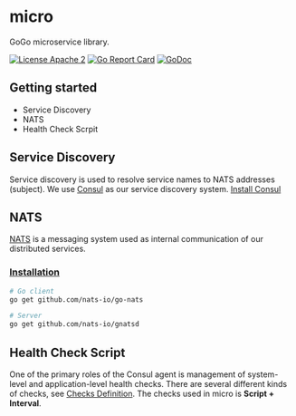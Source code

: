# micro
GoGo microservice library.

[![License Apache 2](https://img.shields.io/badge/License-Apache2-blue.svg)](https://www.apache.org/licenses/LICENSE-2.0)
[![Go Report Card](https://goreportcard.com/badge/github.com/nzgogo/micro)](https://goreportcard.com/report/github.com/nzgogo/micro) [![GoDoc](https://godoc.org/github.com/nzgogo/micro?status.svg)](http://godoc.org/github.com/nzgogo/micro)

## Getting started
- Service Discovery
- NATS
- Health Check Scrpit

## Service Discovery
Service discovery is used to resolve service names to NATS addresses (subject). We use [Consul](https://www.consul.io) as our service discovery system.
[Install Consul](https://www.consul.io/intro/getting-started/install.html)

## NATS
[NATS](https://nats.io) is a messaging system used as internal communication of our distributed services.

### [Installation](https://github.com/nats-io/go-nats)

```bash
# Go client
go get github.com/nats-io/go-nats

# Server
go get github.com/nats-io/gnatsd
```

## Health Check Script
One of the primary roles of the Consul agent is management of system-level and application-level health checks. There are several different kinds of checks, see [Checks Definition](https://www.consul.io/docs/agent/checks.html).
The checks used in micro is **Script + Interval**. 
